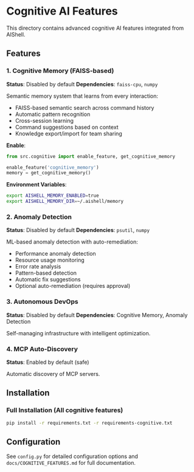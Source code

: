 # Cognitive AI Features

This directory contains advanced cognitive AI features integrated from AIShell.

## Features

### 1. Cognitive Memory (FAISS-based)
**Status**: Disabled by default
**Dependencies**: `faiss-cpu`, `numpy`

Semantic memory system that learns from every interaction:
- FAISS-based semantic search across command history
- Automatic pattern recognition
- Cross-session learning
- Command suggestions based on context
- Knowledge export/import for team sharing

**Enable**:
```python
from src.cognitive import enable_feature, get_cognitive_memory

enable_feature('cognitive_memory')
memory = get_cognitive_memory()
```

**Environment Variables**:
```bash
export AISHELL_MEMORY_ENABLED=true
export AISHELL_MEMORY_DIR=~/.aishell/memory
```

### 2. Anomaly Detection
**Status**: Disabled by default
**Dependencies**: `psutil`, `numpy`

ML-based anomaly detection with auto-remediation:
- Performance anomaly detection
- Resource usage monitoring
- Error rate analysis
- Pattern-based detection
- Automatic fix suggestions
- Optional auto-remediation (requires approval)

### 3. Autonomous DevOps
**Status**: Disabled by default
**Dependencies**: Cognitive Memory, Anomaly Detection

Self-managing infrastructure with intelligent optimization.

### 4. MCP Auto-Discovery
**Status**: Enabled by default (safe)

Automatic discovery of MCP servers.

## Installation

### Full Installation (All cognitive features)
```bash
pip install -r requirements.txt -r requirements-cognitive.txt
```

## Configuration

See `config.py` for detailed configuration options and `docs/COGNITIVE_FEATURES.md` for full documentation.

